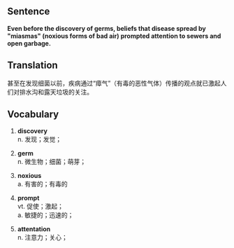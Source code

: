 ## Sentence

**Even before the discovery of germs, beliefs that disease spread by "miasmas" (noxious forms of bad air) prompted attention to sewers and open garbage.**

## Translation

甚至在发现细菌以前，疾病通过“瘴气”（有毒的恶性气体）传播的观点就已激起人们对排水沟和露天垃圾的关注。     


## Vocabulary     

1. **discovery**   
n. 发现；发觉；      

2. **germ**      
n. 微生物；细菌；萌芽；     

3. **noxious**     
a. 有害的；有毒的       

4. **prompt**    
vt. 促使；激起；    
a. 敏捷的；迅速的；     

5. **attentation**      
n. 注意力；关心；     

